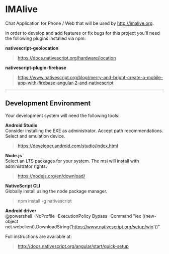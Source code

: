 # IMAlive

Chat Application for Phone / Web that will be used by http://imalive.org.

In order to develop and add features or fix bugs for this project you'll need the following plugins installed via npm:

**nativescript-geolocation**  
> https://docs.nativescript.org/hardware/location

**nativescript-plugin-firebase**  
> https://www.nativescript.org/blog/merry-and-bright-create-a-mobile-app-with-firebase-angular-2-and-nativescript

---
## Development Environment

Your development system will need the following tools:

**Android Studio**  
Consider installing the EXE as administrator.  Accept path recommendations.  Select and emulation device.  
> https://developer.android.com/studio/index.html

**Node.js**  
Select an LTS packages for your system.  The msi will install with administrator rights.  
> https://nodejs.org/en/download/

**NativeScript CLI**  
Globally install using the node package manager.  
> npm install -g nativescript

**Android driver**    
@powershell -NoProfile -ExecutionPolicy Bypass -Command "iex ((new-object net.webclient).DownloadString('https://www.nativescript.org/setup/win'))"

Full instructions are available at:  
> http://docs.nativescript.org/angular/start/quick-setup
